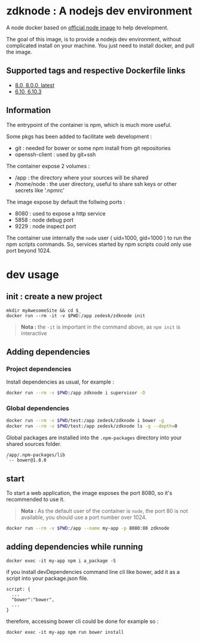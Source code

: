 # zdknode : A nodejs dev environment

A node docker based on [official node image][1] to help development.

The goal of this image, is to provide a nodejs dev environment, without complicated install on your machine. You just need to install docker, and pull the image.

## Supported tags and respective Dockerfile links

 - [8.0, 8.0.0, latest][3]
 - [6.10, 6.10.3][2]

## Information

The entrypoint of the container is npm, which is much more useful.

Some pkgs has been added to facilitate web development :

  - git : needed for bower or some npm install from git repositories
  - openssh-client : used by git+ssh

The container expose 2 volumes :

 - /app : the directory where your sources will be shared
 - /home/node : the user directory, useful to share ssh keys or other secrets like '.npmrc'

 The image expose by default the follwing ports :

  - 8080 : used to expose a http service
  - 5858 : node debug port
  - 9229 : node inspect port

The container use internally the `node` user ( uid=1000, gid=1000 ) to run the npm scripts commands. So, services started by npm scripts could only use port beyond 1024.

# dev usage

## init : create a new project

    mkdir myAwesomeSite && cd $_
    docker run --rm -it -v $PWD:/app zedesk/zdknode init

> __Nota :__ the `-it` is important in the command above, as `npm init` is interactive

## Adding dependencies

### Project dependencies

Install dependencies as usual, for example :

```bash
docker run --rm -v $PWD:/app zdknode i supervisor -D
```

### Global dependencies

```bash
docker run --rm -v $PWD/test:/app zedesk/zdknode i bower -g
docker run --rm -v $PWD/test:/app zedesk/zdknode ls -g --depth=0
```

Global packages are installed into the `.npm-packages` directory into your shared sources folder.

```
/app/.npm-packages/lib
`-- bower@1.8.0
```

## start

To start a web application, the image exposes the port 8080, so it's recommended to use it.

> __Nota :__ As the default user of the container is `node`, the port 80 is not available, you should use a port number over 1024.

```bash
docker run --rm -v $PWD:/app --name my-app -p 8080:80 zdknode
```

## adding dependencies while running

```
docker exec -it my-app npm i a_package -S
```

if you install devDependencies command line cli like bower, add it as a script into your package.json file.

    script: {
      ...
      "bower":"bower",
      ...
    }

therefore, accessing bower cli could be done for example so :

    docker exec -it my-app npm run bower install

[1]: https://hub.docker.com/_/node/
[2]: https://github.com/zedesk/zdknode/blob/6.10.3/Dockerfile
[3]: https://github.com/zedesk/zdknode/blob/8.0.0/Dockerfile